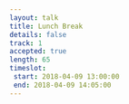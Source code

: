 ```yaml
---
layout: talk
title: Lunch Break
details: false
track: 1
accepted: true
length: 65
timeslot:
 start: 2018-04-09 13:00:00
 end: 2018-04-09 14:05:00
---
```


<!-- empty //-->
